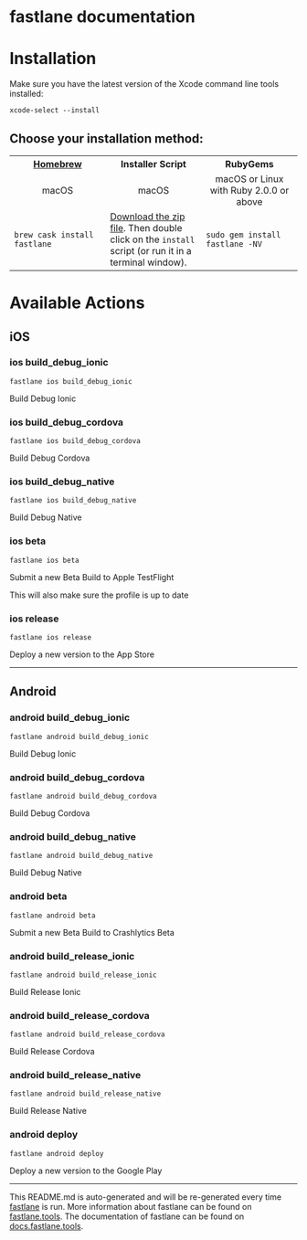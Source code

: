 fastlane documentation
================
# Installation

Make sure you have the latest version of the Xcode command line tools installed:

```
xcode-select --install
```

## Choose your installation method:

<table width="100%" >
<tr>
<th width="33%"><a href="http://brew.sh">Homebrew</a></th>
<th width="33%">Installer Script</th>
<th width="33%">RubyGems</th>
</tr>
<tr>
<td width="33%" align="center">macOS</td>
<td width="33%" align="center">macOS</td>
<td width="33%" align="center">macOS or Linux with Ruby 2.0.0 or above</td>
</tr>
<tr>
<td width="33%"><code>brew cask install fastlane</code></td>
<td width="33%"><a href="https://download.fastlane.tools">Download the zip file</a>. Then double click on the <code>install</code> script (or run it in a terminal window).</td>
<td width="33%"><code>sudo gem install fastlane -NV</code></td>
</tr>
</table>

# Available Actions
## iOS
### ios build_debug_ionic
```
fastlane ios build_debug_ionic
```
Build Debug Ionic
### ios build_debug_cordova
```
fastlane ios build_debug_cordova
```
Build Debug Cordova
### ios build_debug_native
```
fastlane ios build_debug_native
```
Build Debug Native
### ios beta
```
fastlane ios beta
```
Submit a new Beta Build to Apple TestFlight

This will also make sure the profile is up to date
### ios release
```
fastlane ios release
```
Deploy a new version to the App Store

----

## Android
### android build_debug_ionic
```
fastlane android build_debug_ionic
```
Build Debug Ionic
### android build_debug_cordova
```
fastlane android build_debug_cordova
```
Build Debug Cordova
### android build_debug_native
```
fastlane android build_debug_native
```
Build Debug Native
### android beta
```
fastlane android beta
```
Submit a new Beta Build to Crashlytics Beta
### android build_release_ionic
```
fastlane android build_release_ionic
```
Build Release Ionic
### android build_release_cordova
```
fastlane android build_release_cordova
```
Build Release Cordova
### android build_release_native
```
fastlane android build_release_native
```
Build Release Native
### android deploy
```
fastlane android deploy
```
Deploy a new version to the Google Play

----

This README.md is auto-generated and will be re-generated every time [fastlane](https://fastlane.tools) is run.
More information about fastlane can be found on [fastlane.tools](https://fastlane.tools).
The documentation of fastlane can be found on [docs.fastlane.tools](https://docs.fastlane.tools).
